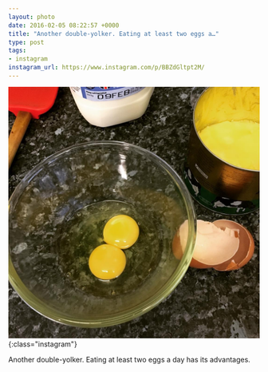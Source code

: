 ```yaml
---
layout: photo
date: 2016-02-05 08:22:57 +0000
title: "Another double-yolker. Eating at least two eggs a…"
type: post
tags:
- instagram
instagram_url: https://www.instagram.com/p/BBZdGltpt2M/
---
```


![Instagram - BBZdGltpt2M](/img/BBZdGltpt2M.jpg){:class="instagram"}

Another double-yolker. Eating at least two eggs a day has its advantages.
